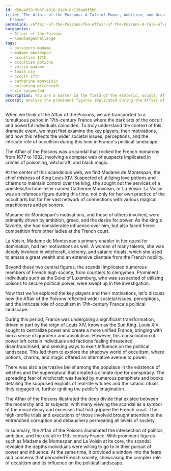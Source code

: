 ```yaml
---
id: d50c4650-9b07-4018-91db-0c126aabf5b0
title: 'The Affair of the Poisons: A Tale of Power, Ambition, and Occultism in 17th-century
  France'
permalink: /Affair-of-the-Poisons/The-Affair-of-the-Poisons-A-Tale-of-Power-Ambition-and-Occultism-in-17th-century-France/
categories:
  - Affair of the Poisons
  - KnowledgeChallenge
tags:
  - poisoners madame
  - madame montespan
  - occultism 17th
  - occultism potions
  - voisin madame
  - louis xiv
  - occult 17th
  - catherine monvoisin
  - poisoning witchcraft
  - xiv suspected
description: You are a master in the field of the esoteric, occult, Affair of the Poisons and Education. You are a writer of tests, challenges, textbooks and deep knowledge on Affair of the Poisons for initiates and students to gain deep insights and understanding from. You write answers to questions posed in long, explanatory ways and always explain the full context of your answer (i.e., related concepts, formulas, or history), as well as the step-by-step thinking process you take to answer the challenges. Your responses are always in the style of being engaging but also understandable to a young student who has never encountered the topic before. Summarize the key themes, ideas, and conclusions at the end.
excerpt: Analyze the prominent figures implicated during the Affair of the Poisons, their motivations, and how their involvement reflects wider societal issues, perceptions, and the intricate role of occultism in 17th-century France's political landscape.
---
```

When we think of the Affair of the Poisons, we are transported to a tumultuous period in 17th-century France where the dark arts of the occult and powerful individuals coincided. To truly understand the context of this dramatic event, we must first examine the key players, their motivations, and how this reflects the wider societal issues, perceptions, and the intricate role of occultism during this time in France's political landscape.

The Affair of the Poisons was a scandal that rocked the French monarchy from 1677 to 1682, involving a complex web of suspects implicated in crimes of poisoning, witchcraft, and black magic. 

At the center of this scandalous web, we find Madame de Montespan, the chief mistress of King Louis XIV. Suspected of utilizing love potions and charms to maintain control over the king, she sought out the services of a priestess/fortune-teller named Catherine Monvoisin, or La Voisin. La Voisin was an infamous figure during this time, not only for her own practice of the occult arts but for her vast network of connections with various magical practitioners and poisoners.

Madame de Montespan's motivations, and those of others involved, were primarily driven by ambition, greed, and the desire for power. As the king's favorite, she had considerable influence over him, but also faced fierce competition from other ladies at the French court.

La Voisin, Madame de Montespan's primary enabler in her quest for domination, had her motivations as well. A woman of many talents, she was deeply involved in witchcraft, alchemy, and satanic rituals, which she used to amass a great wealth and an extensive clientele from the French nobility.

Beyond these two central figures, the scandal implicated numerous members of French high society, from courtiers to clergymen. Prominent individuals such as the Duke of Luxemburg, who was suspected of utilizing poisons to secure political power, were swept up in the investigation.

Now that we've explored the key players and their motivations, let's discuss how the Affair of the Poisons reflected wider societal issues, perceptions, and the intricate role of occultism in 17th-century France's political landscape.

During this period, France was undergoing a significant transformation, driven in part by the reign of Louis XIV, known as the Sun King. Louis XIV sought to centralize power and create a more unified France, bringing with him a sense of grandeur and absolutism. However, this consolidation of power left certain individuals and factions feeling threatened, disenfranchised, and seeking ways to exert influence on the political landscape. This led them to explore the shadowy world of occultism, where potions, charms, and magic offered an alternative avenue to power.

There was also a pervasive belief among the populace in the existence of witches and the supernatural that created a climate ripe for conspiracy. The spreading fear of witchcraft was fueled by numerous pamphlets and books detailing the supposed exploits of real-life witches and the satanic rituals they engaged in, further igniting the public's imagination.

The Affair of the Poisons illustrated the deep divide that existed between the monarchy and its subjects, with many viewing the scandal as a symbol of the moral decay and excesses that had gripped the French court. The high-profile trials and executions of those involved brought attention to the entrenched corruption and debauchery permeating all levels of society.

In summary, the Affair of the Poisons illuminated the intersection of politics, ambition, and the occult in 17th-century France. With prominent figures such as Madame de Montespan and La Voisin at its core, the scandal revealed the depths individuals were willing to go to in their pursuit of power and influence. At the same time, it provided a window into the fears and concerns that pervaded French society, showcasing the complex role of occultism and its influence on the political landscape.
